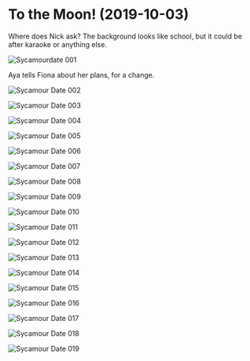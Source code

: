<!-- TITLE: To The Moon -->
<!-- SUBTITLE: A quick summary of To The Moon -->

# To the Moon! (2019-10-03)
Where does Nick ask? The background looks like school, but it could be after karaoke or anything else.

![Sycamourdate 001](/uploads/sycamour-to-the-moon/sycamourdate-001.png "Sycamourdate 001")

Aya tells Fiona about her plans, for a change.

![Sycamour Date 002](/uploads/sycamour-to-the-moon/SycamourDate_002.png "Sycamour Date 002")

![Sycamour Date 003](/uploads/sycamour-to-the-moon/SycamourDate_003.png "Sycamour Date 003")

![Sycamour Date 004](/uploads/sycamour-to-the-moon/SycamourDate_004.png "Sycamour Date 004")

![Sycamour Date 005](/uploads/sycamour-to-the-moon/SycamourDate_005.png "Sycamour Date 005")

![Sycamour Date 006](/uploads/sycamour-to-the-moon/SycamourDate_006.png "Sycamour Date 006")

![Sycamour Date 007](/uploads/sycamour-to-the-moon/SycamourDate_007.png "Sycamour Date 007")

![Sycamour Date 008](/uploads/sycamour-to-the-moon/SycamourDate_008.png "Sycamour Date 008")

![Sycamour Date 009](/uploads/sycamour-to-the-moon/SycamourDate_009.png "Sycamour Date 009")

![Sycamour Date 010](/uploads/sycamour-to-the-moon/SycamourDate_010.png "Sycamour Date 010")

![Sycamour Date 011](/uploads/sycamour-to-the-moon/SycamourDate_011.png "Sycamour Date 011")

![Sycamour Date 012](/uploads/sycamour-to-the-moon/SycamourDate_012.png "Sycamour Date 012")

![Sycamour Date 013](/uploads/sycamour-to-the-moon/SycamourDate_013.png "Sycamour Date 013")

![Sycamour Date 014](/uploads/sycamour-to-the-moon/SycamourDate_014.png "Sycamour Date 014")

![Sycamour Date 015](/uploads/sycamour-to-the-moon/SycamourDate_015.png "Sycamour Date 015")

![Sycamour Date 016](/uploads/sycamour-to-the-moon/SycamourDate_016.png "Sycamour Date 016")

![Sycamour Date 017](/uploads/sycamour-to-the-moon/SycamourDate_017.png "Sycamour Date 017")

![Sycamour Date 018](/uploads/sycamour-to-the-moon/SycamourDate_018.png "Sycamour Date 018")

![Sycamour Date 019](/uploads/sycamour-to-the-moon/SycamourDate_019.png "Sycamour Date 019")
